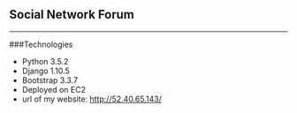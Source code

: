 #
## Social Network Forum
------
###Technologies
- Python 3.5.2
- Django 1.10.5
- Bootstrap 3.3.7
- Deployed on EC2
- url of my website: http://52.40.65.143/

